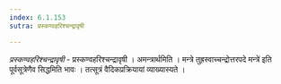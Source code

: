 ```yaml
---
index: 6.1.153
sutra: प्रस्कण्वहरिश्चन्द्रावृषी

---
```

_प्रस्कण्वहरिश्चन्द्रावृषी_ - प्रस्कण्वहरिश्चन्द्रावृषी । अमन्त्रार्थमिति । मन्त्रे तुह्रस्वाच्चन्द्रोत्तरपदे मन्त्रे॑ इति पूर्वसूत्रेणैव सिद्धमिति भावः । तत्सूत्रं वैदिकप्रक्रियायां व्याख्यास्यते ।